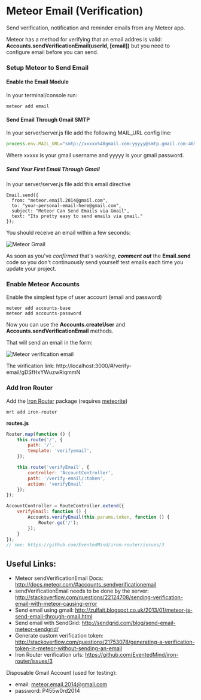 Meteor Email (Verification)
============

Send verification, notification and reminder emails from any Meteor app.


Meteor has a method for verifying that an email addres is valid: <br />
**Accounts.sendVerificationEmail(userId, [email])** 
but you need to configure email before you can send.

### Setup Meteor to Send Email

#### Enable the Email Module

In your terminal/console run:

```
meteor add email
```

#### Send Email Through Gmail SMTP

In your server/server.js file add the following MAIL_URL config line:
```javascript
process.env.MAIL_URL="smtp://xxxxx%40gmail.com:yyyyy@smtp.gmail.com:465/"; 
```
Where xxxxx is your gmail username and yyyyy is your gmail password.

##### Send Your First Email Through Gmail

In your server/server.js file add this email directive
```
Email.send({
  from: "meteor.email.2014@gmail.com",
  to: "your-personal-email-here@gmail.com",
  subject: "Meteor Can Send Emails via Gmail",
  text: "Its pretty easy to send emails via gmail."
});
```

You should receive an email within a few seconds:

![Meteor Gmail](http://i.imgur.com/dB6DQyf.png)

As soon as you've *confirmed* that's *working*, 
***comment out*** the **Email.send**
code so you don't continuously send yourself test emails each time you
update your project.


### Enable Meteor Accounts

Enable the simplest type of user account (email and password)

```
meteor add accounts-base
meteor add accounts-password
```

Now you can use the **Accounts.createUser** 
and **Accounts.sendVerificationEmail** methods.

That will send an email in the form:

![Meteor verification email](http://i.imgur.com/BpUckrK.png)

The virification link: http://localhost:3000/#/verify-email/gDSfHxYWuzwRiqmmN


### Add Iron Router

Add the [Iron Router](https://github.com/EventedMind/iron-router) package
(requires [meteorite](https://github.com/oortcloud/meteorite))

```
mrt add iron-router
```

**routes.js**

```javascript
Router.map(function () {
    this.route('/', {
        path: '/',
        template: 'verifyemail',
    });

    this.route('verifyEmail', {
        controller: 'AccountController',
        path: '/verify-email/:token',
        action: 'verifyEmail'
    });
});

AccountController = RouteController.extend({
    verifyEmail: function () {
        Accounts.verifyEmail(this.params.token, function () {
            Router.go('/');
        });
    }
});
// see: https://github.com/EventedMind/iron-router/issues/3
```






## Useful Links:

- Meteor sendVerificationEmail Docs: http://docs.meteor.com/#accounts_sendverificationemail
- sendVerificationEmail needs to be done by the server: http://stackoverflow.com/questions/22124708/sending-verification-email-with-meteor-causing-error
- Send email using gmail: http://zulfait.blogspot.co.uk/2013/01/meteor-js-send-email-through-gmail.html
- Send email with SendGrid: http://sendgrid.com/blog/send-email-meteor-sendgrid/
- Generate custom verification token: http://stackoverflow.com/questions/21753078/generating-a-verification-token-in-meteor-without-sending-an-email
- Iron Router verification urls: https://github.com/EventedMind/iron-router/issues/3



Disposable Gmail Account (used for testing):
- email: meteor.email.2014@gmail.com
- password: P455w0rd2014